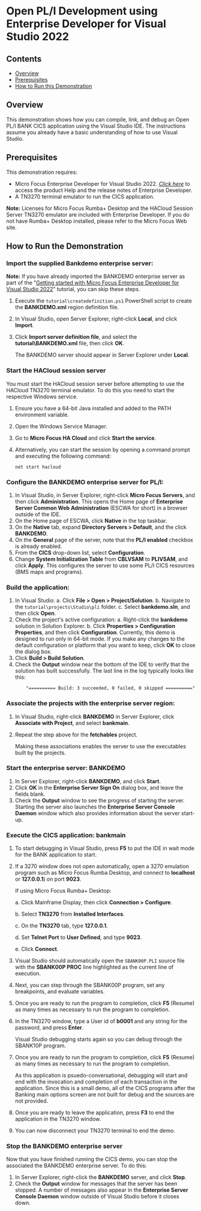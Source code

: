 # Open PL/I Development using Enterprise Developer for Visual Studio 2022
## Contents
- [Overview](#overview)
- [Prerequisites](#prerequisites)
- [How to Run this Demonstration](#how-to-run-the-demonstration)


## Overview
This demonstration shows how you can compile, link, and debug an Open PL/I BANK CICS application using the Visual Studio IDE. The instructions assume you already have a basic understanding of how to use Visual Studio.

## Prerequisites

This demonstration requires:
- Micro Focus Enterprise Developer for Visual Studio 2022. [*Click here*](https://www.microfocus.com/documentation/enterprise-developer/) to access the product Help and the release notes of Enterprise Developer.
- A TN3270 terminal emulator to run the CICS application. 

**Note:**
Licenses for Micro Focus Rumba+ Desktop and the HACloud Session Server TN3270 emulator are included with Enterprise Developer. If you do not have Rumba+ Desktop installed, please refer to the Micro Focus Web site.

## How to Run the Demonstration
### Import the supplied Bankdemo enterprise server:
  
**Note:**
If you have already imported the BANKDEMO enterprise server as part of the "[Getting started with Micro Focus Enterprise Developer for Visual Studio 2022](..\README.md)" tutorial, you can skip these steps.
    
1. Execute the `tutorial\createdefinition.ps1` PowerShell script to create the **BANKDEMO.xml** region definition file. 
    
2. In  Visual Studio, open Server Explorer, right-click **Local**, and click **Import**. 
    
3. Click **Import server definition file**, and select the **tutorial\BANKDEMO.xml** file, then click **OK**.
    
   The BANKDEMO server should appear in Server Explorer under **Local**.

### Start the HACloud session server

You must start the HACloud session server before attempting to use the HACloud TN3270 terminal emulator. To do this you need to start the respective Windows service.

1. Ensure you have a 64-bit Java installed and added to the PATH environment variable.
2. Open the Windows Service Manager.
3. Go to **Micro Focus HA Cloud** and click **Start the service**. 
4. Alternatively, you can start the session by opening a command prompt and executing the following command:

    ```
    net start hacloud
    ```


### Configure the BANKDEMO enterprise server for PL/I:
    
1. In Visual Studio, in Server Explorer, right-click **Micro Focus Servers**, and then click **Administration**.
     This opens the Home page of **Enterprise Server Common Web Administration** (ESCWA for short) in a browser outside of the IDE.
2. On the Home page of ESCWA, click **Native** in the top taskbar.
3. On the **Native** tab, expand **Directory Servers >  Default**, and the click **BANKDEMO**.
4. On the **General** page of the server, note that the **PL/I enabled** checkbox is already enabled.
5. From the **CICS** drop-down list, select **Configuration**.
6. Change **System Initialization Table** from **CBLVSAM** to **PLIVSAM**, and click **Apply**. 
    This configures the server to use some PL/I CICS resources (BMS maps and programs).

### Build the application:</description>

1. In Visual Studio:
     a.  Click **File > Open > Project/Solution**.
     b.  Navigate to the `tutorial\projects\Studio\pli` folder.
     c.  Select **bankdemo.sln**, and then click **Open**.
2. Check the project's active configuration:
    a.  Right-click the **bankdemo** solution in Solution Explorer.
    b.  Click **Properties > Configuration Properties**, and then click  **Configuration**. 
        Currently, this demo is designed to run only in 64-bit mode. If you make any changes to the default configuration or platform that you want to keep, click **OK** to close the dialog box.  
3. Click **Build > Build Solution**.
4. Check the **Output** window near the bottom of the IDE to verify that the solution has built successfully. The last line in the log typically looks like this: 
    ```
        "========== Build: 3 succeeded, 0 failed, 0 skipped =========="
    ```

### Associate the projects with the enterprise server region:

1. In Visual Studio, right-click **BANKDEMO** in Server Explorer, click **Associate with Project**, and select **bankmain**.

2. Repeat the step above for the **fetchables** project.

    Making these associations enables the server to use the executables built by the projects.

### Start the enterprise server: BANKDEMO

1.  In Server Explorer, right-click **BANKDEMO**, and click **Start**.
2.  Click **OK** in the **Enterprise Server Sign On** dialog box, and leave the fields blank.
3.  Check the **Output** window to see the progress of starting the server.
    Starting the server also launches the **Enterprise Server Console Daemon** window which also provides information about the server start-up.

### Execute the CICS application: bankmain

1.   To start debugging in Visual Studio, press **F5** to put the IDE in wait mode for the BANK application to start.
2.   If a 3270 window does not open automatically, open a 3270 emulation program such as Micro Focus Rumba Desktop, and connect to **localhost** or **127.0.0.1**) on port **9023**.

     If using Micro Focus Rumba+ Desktop:
    
     a. Click Mainframe Display, then click **Connection > Configure**. 
    
     b. Select **TN3270** from **Installed Interfaces**.
    
     c. On the **TN3270** tab, type **127.0.0.1**.
    
     d. Set **Telnet Port** to **User Defined**, and type **9023**.
    
     e. Click **Connect**.
3.  Visual Studio should automatically open the `SBANK00P.PLI` source file with the **SBANK00P PROC** line highlighted as the current line of execution.
4.  Next, you can step through the SBANK00P program, set any breakpoints, and evaluate variables.  
5.  Once you are ready to run the program to completion, click **F5** (Resume) as many times as necessary to run the program to completion.
6.  In the TN3270 window, type a User id of **b0001** and any string for the password, and press **Enter**.

    Visual Studio debugging starts again so you can debug through the SBANK10P program.         
7. Once you are ready to run the program to completion, click **F5** (Resume) as many times as necessary to run the program to completion.         
  
    As this application is psuedo-conversational, debugging will start and end with the invocation and completion of each transaction in the application.  Since this is a small demo, all of the CICS programs after the Banking main options screen are not built for debug and the sources are not provided.
8.  Once you are ready to leave the application, press **F3** to end the application in the TN3270 window.          
9.  You can now disconnect your TN3270 terminal to end the demo.          

### Stop the BANKDEMO enterprise server

Now that you have finished running the CICS demo, you can stop the associated the BANKDEMO enterprise server. To do this:
 
1.  In Server Explorer, right-click the **BANKDEMO** server, and click **Stop**.
2.  Check the **Output** window for messages that the server has been stopped. A number of messages also appear in the **Enterprise Server Console Daemon** window outside of Visual Studio before it closes down.
